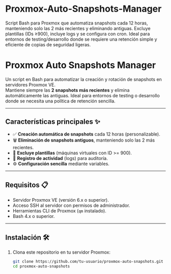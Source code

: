 # Proxmox-Auto-Snapshots-Manager
Script Bash para Proxmox que automatiza snapshots cada 12 horas, manteniendo solo las 2 más recientes y eliminando antiguas. Excluye plantillas (IDs ≥900), incluye logs y se configura con cron. Ideal para entornos de testing/desarrollo donde se requiere una retención simple y eficiente de copias de seguridad ligeras.
# Proxmox Auto Snapshots Manager

Un script en Bash para automatizar la creación y rotación de snapshots en servidores Proxmox VE.  
Mantiene siempre las **2 snapshots más recientes** y elimina automáticamente las antiguas. Ideal para entornos de testing o desarrollo donde se necesita una política de retención sencilla.

---

## Características principales ✨
- ✅ **Creación automática de snapshots** cada 12 horas (personalizable).
- 🗑️ **Eliminación de snapshots antiguos**, manteniendo solo las 2 más recientes.
- 🚫 **Excluye plantillas** (máquinas virtuales con ID >= 900).
- 📝 **Registro de actividad** (logs) para auditoría.
- ⚙️ **Configuración sencilla** mediante variables.

---

## Requisitos 📋
- Servidor Proxmox VE (versión 6.x o superior).
- Acceso SSH al servidor con permisos de administrador.
- Herramientas CLI de Proxmox (`qm` instalado).
- Bash 4.x o superior.

---

## Instalación 🛠️
1. Clona este repositorio en tu servidor Proxmox:
   ```bash
   git clone https://github.com/tu-usuario/proxmox-auto-snapshots.git
   cd proxmox-auto-snapshots
